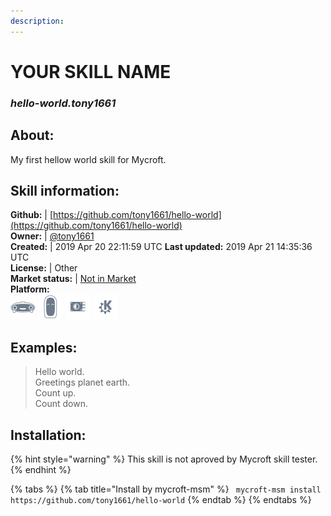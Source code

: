 ```yaml
---
description: 
---
```


# YOUR SKILL NAME  
### _hello-world.tony1661_  
## About:  
My first hellow world skill for Mycroft.

## Skill information:  
**Github:** | [https://github.com/tony1661/hello-world](https://github.com/tony1661/hello-world)  
**Owner:** | [@tony1661](https://github.com/tony1661)  
**Created:** | 2019 Apr 20 22:11:59 UTC  **Last updated:** 2019 Apr 21 14:35:36 UTC  
**License:** | Other  
**Market status:** | [Not in Market](https://market.mycroft.ai/skill/)  
**Platform:**  
 ![Mark I](../.gitbook/assets/mark-1-icon.png)  ![Mark II](../.gitbook/assets/mark-2-icon.png)  ![Picroft](../.gitbook/assets/picroft-icon.png)  ![plasmoid](../.gitbook/assets/kde.png)   
## Examples:  
> Hello world.  
> Greetings planet earth.  
> Count up.  
> Count down.  
  
## Installation:  
{% hint style="warning" %}
This skill is not aproved by Mycroft skill tester.
{% endhint %}
    
{% tabs %}
{% tab title="Install by mycroft-msm" %}
``` mycroft-msm install https://github.com/tony1661/hello-world```
{% endtab %}
  {% endtabs %}
  